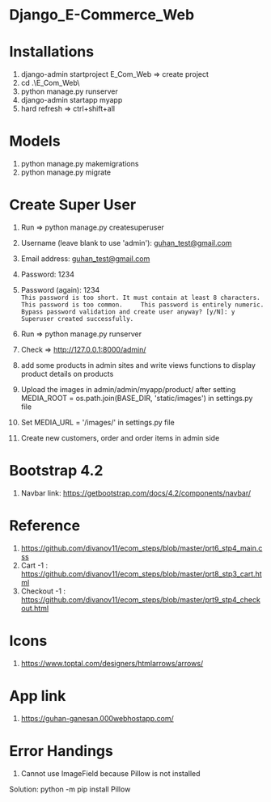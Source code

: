 # Django_E-Commerce_Web

# Installations

1. django-admin startproject E_Com_Web => create project
2. cd .\E_Com_Web\
3. python manage.py runserver
4. django-admin startapp myapp
5. hard refresh => ctrl+shift+all

# Models
1. python manage.py makemigrations
2. python manage.py migrate

# Create Super User

1.  Run => python manage.py createsuperuser         
2.  Username (leave blank to use 'admin'): guhan_test@gmail.com              
3.  Email address: guhan_test@gmail.com           
4.  Password: 1234      
5.  Password (again): 1234          
`This password is too short. It must contain at least 8 characters.         
This password is too common.    
This password is entirely numeric.      
Bypass password validation and create user anyway? [y/N]: y     
Superuser created successfully.`        

6. Run => python manage.py runserver        
7. Check => http://127.0.0.1:8000/admin/        
8. add some products in admin sites and write views functions to display product details on products
9. Upload the images in admin/admin/myapp/product/ after setting MEDIA_ROOT = os.path.join(BASE_DIR, 'static/images') in settings.py file 
10. Set MEDIA_URL =  '/images/' in settings.py file
11. Create new customers, order and order items in admin side


# Bootstrap 4.2 

1. Navbar link: https://getbootstrap.com/docs/4.2/components/navbar/

# Reference

1. https://github.com/divanov11/ecom_steps/blob/master/prt6_stp4_main.css
2. Cart -1 : https://github.com/divanov11/ecom_steps/blob/master/prt8_stp3_cart.html
3. Checkout -1 : https://github.com/divanov11/ecom_steps/blob/master/prt9_stp4_checkout.html

# Icons

1. https://www.toptal.com/designers/htmlarrows/arrows/

# App link

1. https://guhan-ganesan.000webhostapp.com/

# Error Handings

1. Cannot use ImageField because Pillow is not installed 

Solution: python -m pip install Pillow 